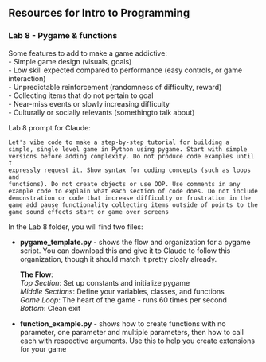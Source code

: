 ## Resources for Intro to Programming
### Lab 8 - Pygame & functions
Some features to add to make a game addictive:<br>
    - Simple game design (visuals, goals)<br>
    - Low skill expected compared to performance (easy controls, or game interaction)<br>
    - Unpredictable reinforcement (randomness of difficulty, reward)<br>
    - Collecting items that do not pertain to goal<br>
    - Near-miss events or slowly increasing difficulty<br>
    - Culturally or socially relevants (somethingto talk about)

Lab 8 prompt for Claude: 

<code>Let's vibe code to make a step-by-step tutorial for building a simple, single level game in Python using pygame. Start with simple versions before adding complexity. Do not produce code examples until I expressly request it. Show syntax for coding concepts (such as loops and functions). Do not create objects or use OOP. Use comments in any example code to explain what each section of code does.
Do not include demonstration or code that 
   increase difficulty or frustration in the game
   add pause functionality
   collecting items outside of points to the game
   sound effects
   start or game over screens</code>
   
In the Lab 8 folder, you will find two files:
- **pygame_template.py** - shows the flow and organization for a pygame script. You can download this and give it to Claude to follow this organization, though it should match it pretty closly already.

    **The Flow**:<br>
    *Top Section*: Set up constants and initialize pygame <br>
    *Middle Sections*: Define your variables, classes, and functions <br>
    *Game Loop*: The heart of the game - runs 60 times per second<br>
    *Bottom*: Clean exit

- **function_example.py** - shows how to create functions with no parameter, one parameter and multiple parameters, then how to call each with respective arguments. Use this to help you create extensions for your game
